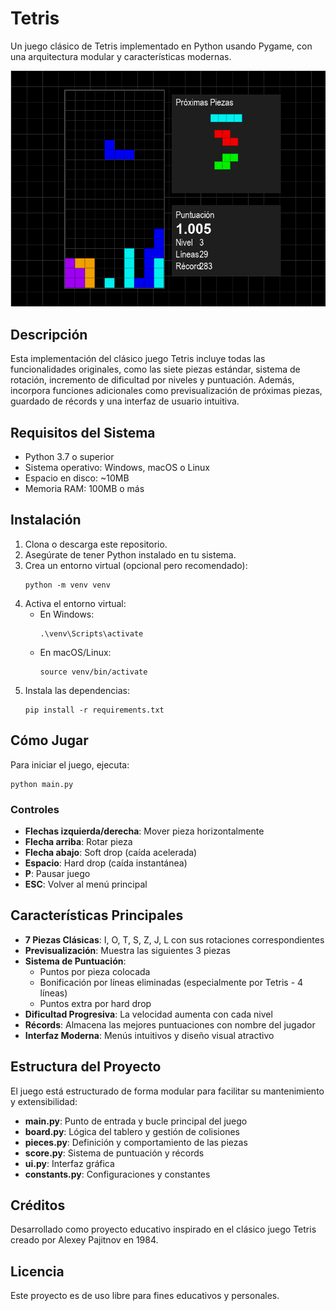 # Tetris

Un juego clásico de Tetris implementado en Python usando Pygame, con una arquitectura modular y características modernas.

![Tetris Screenshot](tetris_screenshot.png)

## Descripción

Esta implementación del clásico juego Tetris incluye todas las funcionalidades originales, como las siete piezas estándar, sistema de rotación, incremento de dificultad por niveles y puntuación. Además, incorpora funciones adicionales como previsualización de próximas piezas, guardado de récords y una interfaz de usuario intuitiva.

## Requisitos del Sistema

- Python 3.7 o superior
- Sistema operativo: Windows, macOS o Linux
- Espacio en disco: ~10MB
- Memoria RAM: 100MB o más

## Instalación

1. Clona o descarga este repositorio.
2. Asegúrate de tener Python instalado en tu sistema.
3. Crea un entorno virtual (opcional pero recomendado):
   ```
   python -m venv venv
   ```
4. Activa el entorno virtual:
   - En Windows:
     ```
     .\venv\Scripts\activate
     ```
   - En macOS/Linux:
     ```
     source venv/bin/activate
     ```
5. Instala las dependencias:
   ```
   pip install -r requirements.txt
   ```

## Cómo Jugar

Para iniciar el juego, ejecuta:
```
python main.py
```

### Controles

- **Flechas izquierda/derecha**: Mover pieza horizontalmente
- **Flecha arriba**: Rotar pieza
- **Flecha abajo**: Soft drop (caída acelerada)
- **Espacio**: Hard drop (caída instantánea)
- **P**: Pausar juego
- **ESC**: Volver al menú principal

## Características Principales

- **7 Piezas Clásicas**: I, O, T, S, Z, J, L con sus rotaciones correspondientes
- **Previsualización**: Muestra las siguientes 3 piezas
- **Sistema de Puntuación**: 
  - Puntos por pieza colocada
  - Bonificación por líneas eliminadas (especialmente por Tetris - 4 líneas)
  - Puntos extra por hard drop
- **Dificultad Progresiva**: La velocidad aumenta con cada nivel
- **Récords**: Almacena las mejores puntuaciones con nombre del jugador
- **Interfaz Moderna**: Menús intuitivos y diseño visual atractivo

## Estructura del Proyecto

El juego está estructurado de forma modular para facilitar su mantenimiento y extensibilidad:

- **main.py**: Punto de entrada y bucle principal del juego
- **board.py**: Lógica del tablero y gestión de colisiones
- **pieces.py**: Definición y comportamiento de las piezas
- **score.py**: Sistema de puntuación y récords
- **ui.py**: Interfaz gráfica
- **constants.py**: Configuraciones y constantes

## Créditos

Desarrollado como proyecto educativo inspirado en el clásico juego Tetris creado por Alexey Pajitnov en 1984.

## Licencia

Este proyecto es de uso libre para fines educativos y personales.

